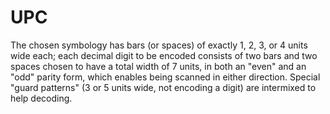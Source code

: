 # UPC

The chosen symbology has bars (or spaces) of exactly 1, 2, 3, or 4 
units wide each; each decimal digit to be encoded consists of two 
bars and two spaces chosen to have a total width of 7 units, in both 
an "even" and an "odd" parity form, which enables being scanned in 
either direction. Special "guard patterns" (3 or 5 units wide, not 
encoding a digit) are intermixed to help decoding.

